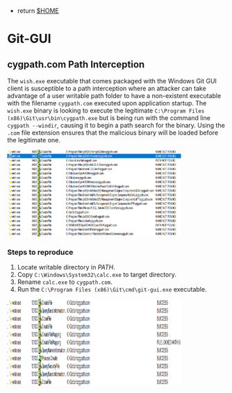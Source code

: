 
- return [$HOME](https://spacecow99.github.io/)

# Git-GUI

## cygpath.com Path Interception

The `wish.exe` executable that comes packaged with the Windows Git GUI client is susceptible to a path interception where an attacker can take advantage of a user writable path folder to have a non-existent executable with the filename `cygpath.com` executed upon application startup. The `wish.exe` binary is looking to execute the legitimate `C:\Program Files (x86)\Git\usr\bin\cygpath.exe` but is being run with the command line `cygpath --windir`, causing it to begin a path search for the binary. Using the `.com` file extension ensures that the malicious binary will be loaded before the legitimate one.

<img src="path-interception/git-gui/wish_cygpath_search.PNG" width="400" height="200" />

### Steps to reproduce

1. Locate writable directory in _PATH_.
2. Copy `C:\Windows\System32\calc.exe` to target directory.
3. Rename `calc.exe` to `cygpath.com`.
4. Run the `C:\Program Files (x86)\Git\cmd\git-gui.exe` executable.

<img src="path-interception/git-gui/wish_cygpath_load.PNG" width="400" height="200" />
